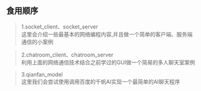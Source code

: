 ## 食用顺序
> 1.socket_client、socket_server  
> 这里会介绍一些最基本的网络编程内容,并且做一个简单的客户端、服务端通信的小案例

> 2.chatroom_client、chatroom_server  
> 利用上面的网络通信技术结合之前学过的GUI做一个简易的多人聊天室案例

> 3.qianfan_model   
> 这里我们会尝试使用调用百度的千帆AI实现一个最简单的AI聊天程序
